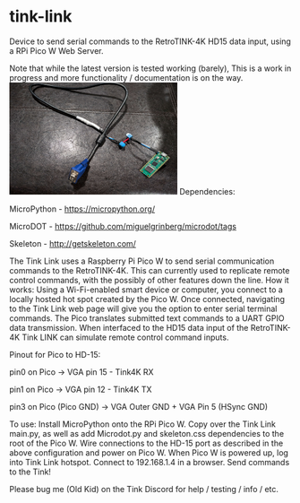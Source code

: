 # tink-link

Device to send serial commands to the RetroTINK-4K HD15 data input, using a RPi Pico W Web Server.

Note that while the latest version is tested working (barely), This is a work in progress and more functionality / documentation is on the way.
<img src="https://github.com/Patrick-Working/tink-link/blob/main/PXL_20241104_022657857.jpg" alt="Alt Text" width="300" height="200">
Dependencies:

MicroPython - https://micropython.org/

MicroDOT - https://github.com/miguelgrinberg/microdot/tags

Skeleton - http://getskeleton.com/

The Tink Link uses a Raspberry Pi Pico W to send serial communication commands to the RetroTINK-4K. This can currently used to replicate remote control commands, with the possibly of other features down the line. 
How it works:
Using a Wi-Fi-enabled smart device or computer, you connect to a locally hosted hot spot created by the Pico W. Once connected, navigating to the Tink Link web page will give you the option to enter serial terminal commands. The Pico translates submitted text commands to a UART GPIO data transmission. When interfaced to the HD15 data input of the RetroTINK-4K Tink LINK can simulate remote control command inputs.

Pinout for Pico to HD-15:

pin0 on Pico -> VGA pin 15 - Tink4K RX

pin1 on Pico -> VGA pin 12 - Tink4K TX

pin3 on Pico (Pico GND) -> VGA Outer GND + VGA Pin 5 (HSync GND)


To use:
Install MicroPython onto the RPi Pico W. Copy over the Tink Link main.py, as well as add Microdot.py and skeleton.css dependencies to the root of the Pico W. Wire connections to the HD-15 port as described in the above configuration and power on Pico W. When Pico W is powered up, log into Tink Link hotspot. Connect to 192.168.1.4 in a browser. Send commands to the Tink!

Please bug me (Old Kid) on the Tink Discord for help / testing / info / etc.
